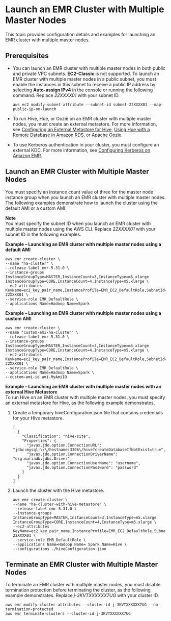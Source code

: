 # Launch an EMR Cluster with Multiple Master Nodes<a name="emr-plan-ha-launch"></a>

This topic provides configuration details and examples for launching an EMR cluster with multiple master nodes\.

## Prerequisites<a name="emr-plan-ha-launch-config"></a>
+ You can launch an EMR cluster with multiple master nodes in both public and private VPC subnets\. **EC2\-Classic** is not supported\. To launch an EMR cluster with multiple master nodes in a public subnet, you must enable the instances in this subnet to receive a public IP address by selecting **Auto\-assign IPv4** in the console or running the following command\. Replace *22XXXX01* with your subnet ID\.

  ```
  aws ec2 modify-subnet-attribute --subnet-id subnet-22XXXX01 --map-public-ip-on-launch					
  ```
+ To run Hive, Hue, or Oozie on an EMR cluster with multiple master nodes, you must create an external metastore\. For more information, see [Configuring an External Metastore for Hive](https://docs.aws.amazon.com/emr/latest/ReleaseGuide/emr-metastore-external-hive.html), [Using Hue with a Remote Database in Amazon RDS](https://docs.aws.amazon.com/emr/latest/ReleaseGuide/hue-rds.html), or [Apache Oozie](https://docs.aws.amazon.com/emr/latest/ReleaseGuide/emr-oozie.html)\.
+ To use Kerberos authentication in your cluster, you must configure an external KDC\. For more information, see [Configuring Kerberos on Amazon EMR](https://docs.aws.amazon.com/emr/latest/ManagementGuide/emr-kerberos-configure.html)\.

## Launch an EMR Cluster with Multiple Master Nodes<a name="emr-plan-ha-launch-examples"></a>

You must specify an instance count value of three for the master node instance group when you launch an EMR cluster with multiple master nodes\. The following examples demonstrate how to launch the cluster using the default AMI or a custom AMI\. 

**Note**  
You must specify the subnet ID when you launch an EMR cluster with multiple master nodes using the AWS CLI\. Replace *22XXXX01* with your subnet ID in the following examples\.

**Example – Launching an EMR cluster with multiple master nodes using a default AMI**  

```
aws emr create-cluster \
--name "ha-cluster" \
--release-label emr-5.31.0 \
--instance-groups InstanceGroupType=MASTER,InstanceCount=3,InstanceType=m5.xlarge InstanceGroupType=CORE,InstanceCount=4,InstanceType=m5.xlarge \
--ec2-attributes KeyName=ec2_key_pair_name,InstanceProfile=EMR_EC2_DefaultRole,SubnetId=subnet-22XXXX01 \
--service-role EMR_DefaultRole \
--applications Name=Hadoop Name=Spark
```

**Example – Launching an EMR cluster with multiple master nodes using a custom AMI**  

```
aws emr create-cluster \
--name "custom-ami-ha-cluster" \
--release-label emr-5.31.0 \
--instance-groups InstanceGroupType=MASTER,InstanceCount=3,InstanceType=m5.xlarge InstanceGroupType=CORE,InstanceCount=4,InstanceType=m5.xlarge \
--ec2-attributes KeyName=ec2_key_pair_name,InstanceProfile=EMR_EC2_DefaultRole,SubnetId=subnet-22XXXX01 \
--service-role EMR_DefaultRole \
--applications Name=Hadoop Name=Spark \
--custom-ami-id ami-MyAmiID
```

**Example – Launching an EMR cluster with multiple master nodes with an external Hive Metastore**  
To run Hive on an EMR cluster with multiple master nodes, you must specify an external metastore for Hive, as the following example demonstrates,  

1. Create a temporary hiveConfiguration\.json file that contains credentials for your Hive metastore\.

   ```
   [
     {
       "Classification": "hive-site",
       "Properties": {
         "javax.jdo.option.ConnectionURL": "jdbc:mysql:\/\/hostname:3306\/hive?createDatabaseIfNotExist=true",
         "javax.jdo.option.ConnectionDriverName": "org.mariadb.jdbc.Driver",
         "javax.jdo.option.ConnectionUserName": "username",
         "javax.jdo.option.ConnectionPassword": "password"
       }
     }
   ]
   ```

1. Launch the cluster with the Hive metastore\.

   ```
   aws emr create-cluster \
   --name "ha-cluster-with-hive-metastore" \
   --release-label emr-5.31.0 \
   --instance-groups InstanceGroupType=MASTER,InstanceCount=3,InstanceType=m5.xlarge InstanceGroupType=CORE,InstanceCount=4,InstanceType=m5.xlarge \
   --ec2-attributes KeyName=ec2_key_pair_name,InstanceProfile=EMR_EC2_DefaultRole,SubnetId=subnet-22XXXX01 \
   --service-role EMR_DefaultRole \
   --applications Name=Hadoop Name= Spark Name=Hive \
   --configurations ./hiveConfiguration.json
   ```

## Terminate an EMR Cluster with Multiple Master Nodes<a name="emr-plan-ha-launch-terminate"></a>

To terminate an EMR cluster with multiple master nodes, you must disable termination protection before terminating the cluster, as the following example demonstrates\. Replace *j\-3KVTXXXXXX7UG* with your cluster ID\.

```
aws emr modify-cluster-attributes --cluster-id j-3KVTXXXXXX7UG --no-termination-protected
aws emr terminate-clusters --cluster-id j-3KVTXXXXXX7UG
```